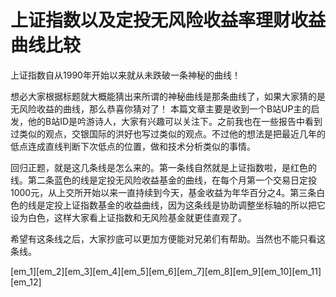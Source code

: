 # 上证指数以及定投无风险收益率理财收益曲线比较

上证指数自从1990年开始以来就从未跌破一条神秘的曲线！

想必大家根据标题就大概能猜出来所谓的神秘曲线是那条曲线了，如果大家猜的是无风险收益的曲线，那么恭喜你猜对了！
本篇文章主要是收到一个B站UP主的启发，他的B站ID是吟游诗人，大家有兴趣可以关注下。之前我也在一些报告中看到过类似的观点，交银国际的洪好也写过类似的观点。不过他的想法是把最近几年的低点连成直线判断下次低点的位置，做和技术分析类似的事情。

回归正题，就是这几条线是怎么来的。第一条线自然就是上证指数啦，是红色的线。第二条蓝色的线是定投无风险收益基金的曲线，在每个月第一个交易日定投1000元，从上交所开始以来一直持续到今天，基金收益为年华百分之4。第三条白色的线是定投上证指数基金的收益曲线，因为这条线是协助调整坐标轴的所以把它设为白色，这样大家看上证指数和无风险基金就更佳直观了。

希望有这条线之后，大家抄底可以更加方便能对兄弟们有帮助。当然也不能只看这条线。

[em_1][em_2][em_3][em_4][em_5][em_6][em_7][em_8][em_9][em_10][em_11][em_12]